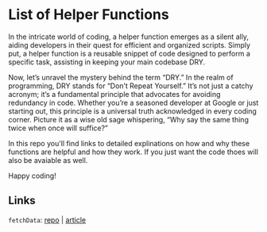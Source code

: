 # List of Helper Functions

In the intricate world of coding, a helper function emerges as a silent ally, aiding developers in their quest for efficient and organized scripts. Simply put, a helper function is a reusable snippet of code designed to perform a specific task, assisting in keeping your main codebase DRY.

Now, let’s unravel the mystery behind the term “DRY.” In the realm of programming, DRY stands for “Don’t Repeat Yourself.” It’s not just a catchy acronym; it’s a fundamental principle that advocates for avoiding redundancy in code. Whether you’re a seasoned developer at Google or just starting out, this principle is a universal truth acknowledged in every coding corner. Picture it as a wise old sage whispering, “Why say the same thing twice when once will suffice?”

In this repo you'll find links to detailed explinations on how and why these functions are helpful and how they work. If you just want the code thoes will also be avaiable as well. 

Happy coding!

## Links

`fetchData`: [repo](https://github.com/gonzalorportfolio/helper-functions/blob/main/fetchData.js) | [article](https://medium.com/@gromeroeducation/crafting-effective-fetch-helper-functions-a-journey-into-code-efficiency-ae8589dab4d4)
